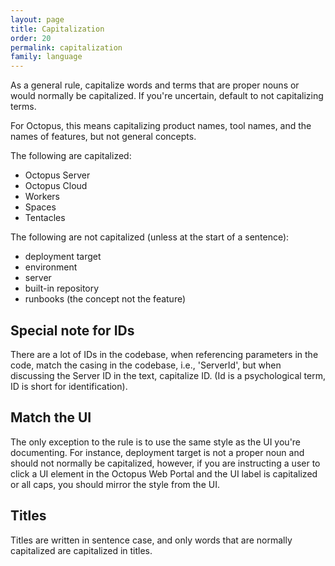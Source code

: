 ```yaml
---
layout: page
title: Capitalization
order: 20
permalink: capitalization
family: language
---
```


As a general rule, capitalize words and terms that are proper nouns or would normally be capitalized. If you're uncertain, default to not capitalizing terms.

For Octopus, this means capitalizing product names, tool names, and the names of features, but not general concepts.

The following are capitalized:

- Octopus Server
- Octopus Cloud
- Workers
- Spaces
- Tentacles

The following are not capitalized (unless at the start of a sentence):

- deployment target
- environment 
- server
- built-in repository
- runbooks (the concept not the feature)

## Special note for IDs

There are a lot of IDs in the codebase, when referencing parameters in the code, match the casing in the codebase, i.e., 'ServerId', but when discussing the Server ID in the text, capitalize ID. (Id is a psychological term, ID is short for identification).

## Match the UI

The only exception to the rule is to use the same style as the UI you're documenting. For instance, deployment target is not a proper noun and should not normally be capitalized, however, if you are instructing a user to click a UI element in the Octopus Web Portal and the UI label is capitalized or all caps, you should mirror the style from the UI.

## Titles

Titles are written in sentence case, and only words that are normally capitalized are capitalized in titles.

